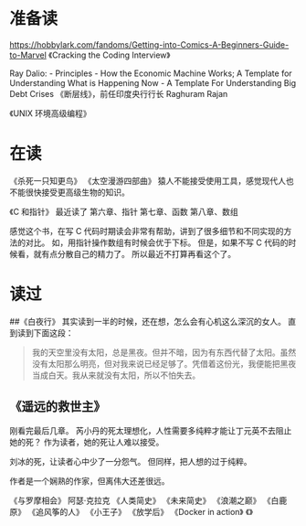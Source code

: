 # 准备读
https://hobbylark.com/fandoms/Getting-into-Comics-A-Beginners-Guide-to-Marvel
《Cracking the Coding Interview》

Ray Dalio:
    - Principles
    - How the Economic Machine Works; A Template for Understanding What is Happening Now
    - A Template For Understanding Big Debt Crises
《断层线》，前任印度央行行长 Raghuram Rajan

《UNIX 环境高级编程》
# 在读
《杀死一只知更鸟》
《太空漫游四部曲》
猿人不能接受使用工具，感觉现代人也不能很快接受更高级生物的知识。

《C 和指针》
最近读了 
第六章、指针
第七章、函数
第八章、数组

感觉这个书，在写 C 代码时期读会非常有帮助，讲到了很多细节和不同实现的方法的对比。
如，用指针操作数组有时候会优于下标。
但是，如果不写 C 代码的时候看，就有点分散自己的精力了。
所以最近不打算再看这个了。

# 读过

##《白夜行》
其实读到一半的时候，还在想，怎么会有心机这么深沉的女人。
直到读到下面这段：
> 我的天空里没有太阳，总是黑夜。但并不暗，因为有东西代替了太阳。虽然没有太阳那么明亮，但对我来说已经足够了。凭借着这份光，我便能把黑夜当成白天。我从来就没有太阳，所以不怕失去。
## 《遥远的救世主》
刚看完最后几章。
芮小丹的死太理想化，人性需要多纯粹才能让丁元英不去阻止她的死？
作为读者，她的死让人难以接受。

刘冰的死，让读者心中少了一分怨气。
但同样，把人想的过于纯粹。

作者是一个娴熟的作家，但离伟大还差很远。

《与罗摩相会》 阿瑟·克拉克
《人类简史》
《未来简史》
《浪潮之巅》
《白鹿原》
《追风筝的人》
《小王子》
《放学后》
《Docker in action》
《》
